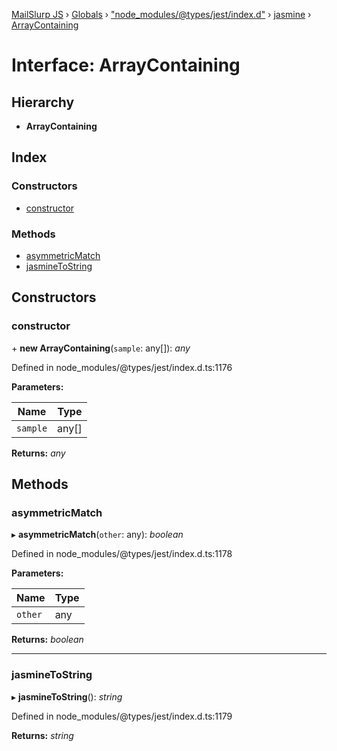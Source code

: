 [MailSlurp JS](../README.md) › [Globals](../globals.md) › ["node_modules/@types/jest/index.d"](../modules/_node_modules__types_jest_index_d_.md) › [jasmine](../modules/_node_modules__types_jest_index_d_.jasmine.md) › [ArrayContaining](_node_modules__types_jest_index_d_.jasmine.arraycontaining.md)

# Interface: ArrayContaining

## Hierarchy

* **ArrayContaining**

## Index

### Constructors

* [constructor](_node_modules__types_jest_index_d_.jasmine.arraycontaining.md#constructor)

### Methods

* [asymmetricMatch](_node_modules__types_jest_index_d_.jasmine.arraycontaining.md#asymmetricmatch)
* [jasmineToString](_node_modules__types_jest_index_d_.jasmine.arraycontaining.md#jasminetostring)

## Constructors

###  constructor

\+ **new ArrayContaining**(`sample`: any[]): *any*

Defined in node_modules/@types/jest/index.d.ts:1176

**Parameters:**

Name | Type |
------ | ------ |
`sample` | any[] |

**Returns:** *any*

## Methods

###  asymmetricMatch

▸ **asymmetricMatch**(`other`: any): *boolean*

Defined in node_modules/@types/jest/index.d.ts:1178

**Parameters:**

Name | Type |
------ | ------ |
`other` | any |

**Returns:** *boolean*

___

###  jasmineToString

▸ **jasmineToString**(): *string*

Defined in node_modules/@types/jest/index.d.ts:1179

**Returns:** *string*
